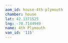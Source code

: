 ```yaml
---
aom_id: house-4th-plymouth
chamber: house
lat: 42.1371525
lng: -70.7144949
name: 4th Plymouth
van_id: '115'
---
```

